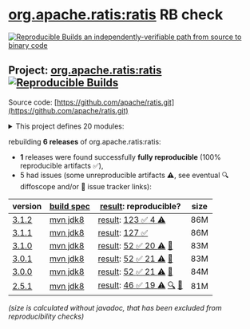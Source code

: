 [org.apache.ratis:ratis](https://central.sonatype.com/artifact/org.apache.ratis/ratis/versions) RB check
=======

[![Reproducible Builds](https://reproducible-builds.org/images/logos/rb.svg) an independently-verifiable path from source to binary code](https://reproducible-builds.org/)

## Project: [org.apache.ratis:ratis](https://central.sonatype.com/artifact/org.apache.ratis/ratis/versions) [![Reproducible Builds](https://img.shields.io/endpoint?url=https://raw.githubusercontent.com/jvm-repo-rebuild/reproducible-central/master/content/org/apache/ratis/ratis/badge.json)](https://github.com/jvm-repo-rebuild/reproducible-central/blob/master/content/org/apache/ratis/ratis/README.md)

Source code: [https://github.com/apache/ratis.git](https://github.com/apache/ratis.git)

<details><summary>This project defines 20 modules:</summary>

* [org.apache.ratis:ratis](https://central.sonatype.com/artifact/org.apache.ratis/ratis/overview)
* [org.apache.ratis:ratis-assembly](https://central.sonatype.com/artifact/org.apache.ratis/ratis-assembly/overview)
* [org.apache.ratis:ratis-client](https://central.sonatype.com/artifact/org.apache.ratis/ratis-client/overview)
* [org.apache.ratis:ratis-common](https://central.sonatype.com/artifact/org.apache.ratis/ratis-common/overview)
* [org.apache.ratis:ratis-docs](https://central.sonatype.com/artifact/org.apache.ratis/ratis-docs/overview)
* [org.apache.ratis:ratis-examples](https://central.sonatype.com/artifact/org.apache.ratis/ratis-examples/overview)
* [org.apache.ratis:ratis-grpc](https://central.sonatype.com/artifact/org.apache.ratis/ratis-grpc/overview)
* [org.apache.ratis:ratis-metrics](https://central.sonatype.com/artifact/org.apache.ratis/ratis-metrics/overview)
* [org.apache.ratis:ratis-metrics-api](https://central.sonatype.com/artifact/org.apache.ratis/ratis-metrics-api/overview)
* [org.apache.ratis:ratis-metrics-default](https://central.sonatype.com/artifact/org.apache.ratis/ratis-metrics-default/overview)
* [org.apache.ratis:ratis-metrics-dropwizard3](https://central.sonatype.com/artifact/org.apache.ratis/ratis-metrics-dropwizard3/overview)
* [org.apache.ratis:ratis-netty](https://central.sonatype.com/artifact/org.apache.ratis/ratis-netty/overview)
* [org.apache.ratis:ratis-proto](https://central.sonatype.com/artifact/org.apache.ratis/ratis-proto/overview)
* [org.apache.ratis:ratis-replicated-map](https://central.sonatype.com/artifact/org.apache.ratis/ratis-replicated-map/overview)
* [org.apache.ratis:ratis-resource-bundle](https://central.sonatype.com/artifact/org.apache.ratis/ratis-resource-bundle/overview)
* [org.apache.ratis:ratis-server](https://central.sonatype.com/artifact/org.apache.ratis/ratis-server/overview)
* [org.apache.ratis:ratis-server-api](https://central.sonatype.com/artifact/org.apache.ratis/ratis-server-api/overview)
* [org.apache.ratis:ratis-shell](https://central.sonatype.com/artifact/org.apache.ratis/ratis-shell/overview)
* [org.apache.ratis:ratis-test](https://central.sonatype.com/artifact/org.apache.ratis/ratis-test/overview)
* [org.apache.ratis:ratis-tools](https://central.sonatype.com/artifact/org.apache.ratis/ratis-tools/overview)
</details>

rebuilding **6 releases** of org.apache.ratis:ratis:
- **1** releases were found successfully **fully reproducible** (100% reproducible artifacts :white_check_mark:),
- 5 had issues (some unreproducible artifacts :warning:, see eventual :mag: diffoscope and/or :memo: issue tracker links):

| version | [build spec](/BUILDSPEC.md) | [result](https://reproducible-builds.org/docs/jvm/): reproducible? | size |
| -- | --------- | ------ | -- |
| [3.1.2](https://central.sonatype.com/artifact/org.apache.ratis/ratis/3.1.2/pom) | [mvn jdk8](ratis-3.1.2.buildspec) | [result](ratis-3.1.2.buildinfo): [123 :white_check_mark:  4 :warning:](ratis-3.1.2.buildcompare) | 86M |
| [3.1.1](https://central.sonatype.com/artifact/org.apache.ratis/ratis/3.1.1/pom) | [mvn jdk8](ratis-3.1.1.buildspec) | [result](ratis-3.1.1.buildinfo): [127 :white_check_mark: ](ratis-3.1.1.buildcompare) | 86M |
| [3.1.0](https://central.sonatype.com/artifact/org.apache.ratis/ratis/3.1.0/pom) | [mvn jdk8](ratis-3.1.0.buildspec) | [result](ratis-3.1.0.buildinfo): [52 :white_check_mark:  20 :warning:](ratis-3.1.0.buildcompare) [:memo:](https://issues.apache.org/jira/browse/RATIS-1840) | 83M |
| [3.0.1](https://central.sonatype.com/artifact/org.apache.ratis/ratis/3.0.1/pom) | [mvn jdk8](ratis-3.0.1.buildspec) | [result](ratis-3.0.1.buildinfo): [52 :white_check_mark:  21 :warning:](ratis-3.0.1.buildcompare) [:memo:](https://issues.apache.org/jira/browse/RATIS-1840) | 83M |
| [3.0.0](https://central.sonatype.com/artifact/org.apache.ratis/ratis/3.0.0/pom) | [mvn jdk8](ratis-3.0.0.buildspec) | [result](ratis-3.0.0.buildinfo): [52 :white_check_mark:  21 :warning:](ratis-3.0.0.buildcompare) [:memo:](https://issues.apache.org/jira/browse/RATIS-1840) | 84M |
| [2.5.1](https://central.sonatype.com/artifact/org.apache.ratis/ratis/2.5.1/pom) | [mvn jdk8](ratis-2.5.1.buildspec) | [result](ratis-2.5.1.buildinfo): [46 :white_check_mark:  19 :warning:](ratis-2.5.1.buildcompare) [:mag:](ratis-2.5.1.diffoscope) [:memo:](https://issues.apache.org/jira/browse/RATIS-1840) | 81M |

<i>(size is calculated without javadoc, that has been excluded from reproducibility checks)</i>

